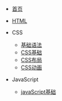 * [首页](/)
* [HTML](/web/html.md) 

* CSS
    * [基础语法](/web/css/css.md) 
    * [CSS基础](/web/css/selector.md)
    * [CSS布局](/web/css/layout.md)
    * [CSS动画](/web/css/animation.md)

* JavaScript
    * [javaScript基础](/web/js/JavaScript.md) 

